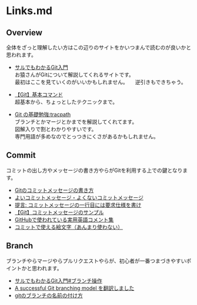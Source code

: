 # Links.md  

## Overview
全体をざっと理解したい方はこの辺りのサイトをかいつまんで読むのが良いかと思われます。

* [サルでもわかるGit入門](http://www.backlog.jp/git-guide/intro/intro1_1.html "Git_monkey")  
お猿さんがGitについて解説してくれるサイトです。   
最初はここを見ていくのがいいかもしれません。    
逆引きもできちゃう。  

* [【Git】基本コマンド](https://qiita.com/konweb/items/621722f67fdd8f86a017)  
超基本から、ちょっとしたテクニックまで。

* [Git の基礎勉強:tracpath](https://tracpath.com/bootcamp/learning_git_firststep.html "tracpath")  
ブランチとかマージとかまでを解説してくれてます。  
図解入りで割とわかりやすいです。  
専門用語が多めなのでとっつきにくさがあるかもしれません。    

## Commit
コミットの出し方やメッセージの書き方やらがGitを利用する上での鍵となります。
* [Gitのコミットメッセージの書き方](https://qiita.com/itosho/items/9565c6ad2ffc24c09364)
* [よいコミットメッセージ・よくないコミットメッセージ](http://tech.misoca.jp/entry/2017/03/13/132014)
* [提言: コミットメッセージの一行目には要求仕様を書け](https://qiita.com/magicant/items/882b5142c4d5064933bc)
* [【Git】コミットメッセージのサンプル](https://nodoame.net/archives/8714)
* [GitHubで使われている実用英語コメント集](https://qiita.com/shikichee/items/a5f922a3ef3aa58a1839)
* [コミットで使える絵文字（あんまり使わない）](http://pronama.azurewebsites.net/2015/04/25/lipstick-to-art/)

## Branch
ブランチやらマージやらプルリクエストやらが、初心者が一番つまづきやすいポイントかと思われます。
* [サルでもわかるGit入門#ブランチ操作](https://backlog.com/ja/git-tutorial/reference/branch.html)
* [A successful Git branching model を翻訳しました](http://keijinsonyaban.blogspot.jp/2010/10/a-successful-git-branching-model.html)
* [gitのブランチの名前の付け方](http://www.ninton.co.jp/?p=1287)
